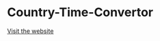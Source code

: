 # Country-Time-Convertor
[Visit the website]([https://www.example.com](https://time-converter.tiiny.site/)https://time-converter.tiiny.site/)
